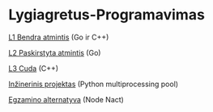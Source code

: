 # Lygiagretus-Programavimas

[L1 Bendra atmintis](https://github.com/d0ubletr0uble/Lygiagretus-Programavimas/tree/L1) (Go ir C++)

[L2 Paskirstyta atmintis](https://github.com/d0ubletr0uble/Lygiagretus-Programavimas/tree/L2) (Go)

[L3 Cuda](https://github.com/d0ubletr0uble/Lygiagretus-Programavimas/tree/L3) (C++)

[Inžinerinis projektas](https://github.com/d0ubletr0uble/Lygiagretus-Programavimas/tree/IP) (Python multiprocessing pool)

[Egzamino alternatyva](https://github.com/d0ubletr0uble/Lygiagretus-Programavimas/tree/Egzaminas) (Node Nact)
